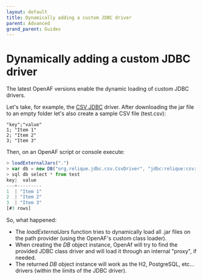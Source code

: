 ```yaml
---
layout: default
title: Dynamically adding a custom JDBC driver
parent: Advanced
grand_parent: Guides
---
```


# Dynamically adding a custom JDBC driver

The latest OpenAF versions enable the dynamic loading of custom JDBC drivers. 

Let's take, for example, the [CSV JDBC](http://csvjdbc.sourceforge.net/) driver. After downloading the jar file to an empty folder let's also create a sample CSV file (test.csv):

````CSV
"key";"value"
1; "Item 1"
2; "Item 2"
3; "Item 3"
````

Then, on an OpenAF script or console execute:

````javascript
> loadExternalJars(".")
> var db = new DB("org.relique.jdbc.csv.CsvDriver", "jdbc:relique:csv:.?separator=;&fileExtension=.csv", "sa", "sa");
> sql db select * from test
key|  value
---+---------
1  | "Item 1"
2  | "Item 2"
3  | "Item 3"
[#3 rows]
````

So, what happened:

* The _loadExternalJars_ function tries to dynamically load all .jar files on the path provider (using the OpenAF's custom class loader).
* When creating the _DB_ object instance, OpenAf will try to find the provided JDBC class driver and will load it through an internal "proxy", if needed.
* The returned _DB_ object instance will work as the H2, PostgreSQL, etc&#46;&#46;&#46; drivers (within the limits of the JDBC driver).
